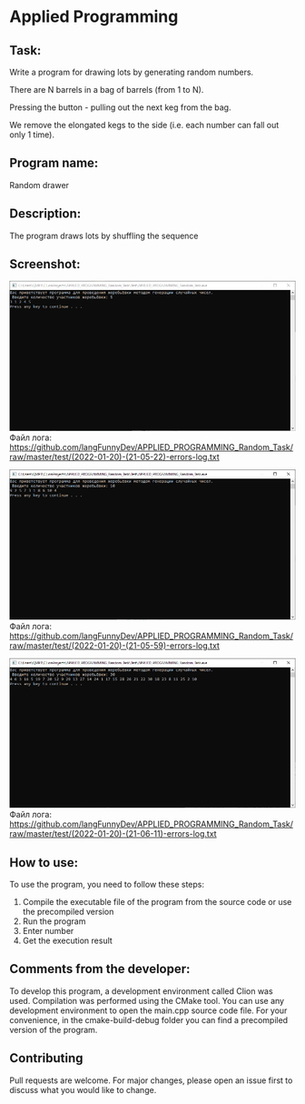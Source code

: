 # Applied Programming

## Task:

Write a program for drawing lots by generating random numbers.

There are N barrels in a bag of barrels (from 1 to N).

Pressing the button - pulling out the next keg from the bag.

We remove the elongated kegs to the side (i.e. each number can fall out only 1 time).

## Program name:

Random drawer 

## Description:

The program draws lots by shuffling the sequence

## Screenshot:
![image](https://github.com/langFunnyDev/APPLIED_PROGRAMMING_Random_Task/blob/master/test/Test%20(N=5).png?raw=true)
Файл лога: https://github.com/langFunnyDev/APPLIED_PROGRAMMING_Random_Task/raw/master/test/(2022-01-20)-(21-05-22)-errors-log.txt

![image](https://github.com/langFunnyDev/APPLIED_PROGRAMMING_Random_Task/blob/master/test/Test%20(N=10).png?raw=true)
Файл лога: https://github.com/langFunnyDev/APPLIED_PROGRAMMING_Random_Task/raw/master/test/(2022-01-20)-(21-05-59)-errors-log.txt

![image](https://github.com/langFunnyDev/APPLIED_PROGRAMMING_Random_Task/blob/master/test/Test%20(N=30).png?raw=true)
Файл лога: https://github.com/langFunnyDev/APPLIED_PROGRAMMING_Random_Task/raw/master/test/(2022-01-20)-(21-06-11)-errors-log.txt

## How to use:

To use the program, you need to follow these steps:
1) Compile the executable file of the program from the source code or use the precompiled version
2) Run the program
3) Enter number
4) Get the execution result

## Comments from the developer:

To develop this program, a development environment called Clion was used.
Compilation was performed using the CMake tool. You can use any development environment to open the main.cpp source code file. For your convenience, in the cmake-build-debug folder you can find a precompiled version of the program.


## Contributing
Pull requests are welcome. For major changes, please open an issue first to discuss what you would like to change.
